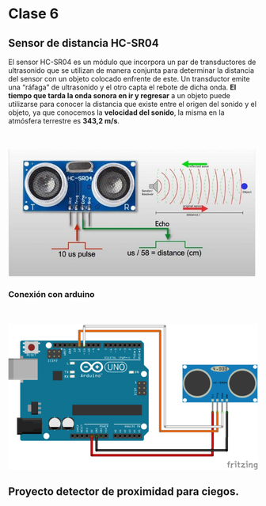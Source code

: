 # Clase 6

## Sensor de distancia HC-SR04

El sensor HC-SR04 es un módulo que incorpora un par de transductores de ultrasonido que se utilizan de manera conjunta para determinar la distancia del sensor con un objeto colocado enfrente de este. Un transductor emite una “ráfaga” de ultrasonido y el otro capta el rebote de dicha onda. **El tiempo que tarda la onda sonora en ir y regresar** a un objeto puede utilizarse para conocer la distancia que existe entre el origen del sonido y el objeto, ya que conocemos la **velocidad del sonido**, la misma en la atmósfera terrestre es **343,2 m/s**.

<br>
<br>
<img src="../../../assets/img/hcsr04_funcionamiento.jpg" alt="arduino 1 img" width="500"/>

### Conexión con arduino

<br>
<br>
<img src="../../../assets/img/conexionhcsr04.png" alt="arduino 1 img" width="600"/>

## Proyecto detector de proximidad para ciegos.
